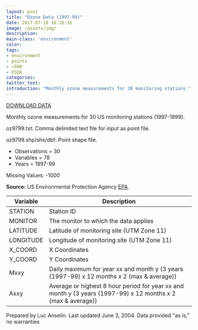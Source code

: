 ```yaml
---
layout: post
title: "Ozone Data (1997-99)"
date: 2017-07-18 16:10:16
image: /assets/img/
description:
main-class: 'environment'
color:
tags:
- environment
- points
- <500
- ESDA
categories:
twitter_text:
introduction: "Monthly ozone measurements for 30 monitoring stations."
---
```


[DOWNLOAD DATA](../data/oz9799.zip)


Monthly ozone measurements for 30 US monitoring stations (1997-1999).

oz9799.txt:                          Comma delimited text file for input  as point file.                        

oz9799.shp/shx/dbf:                   Point shape file.                     


* Observations = 30
* Variables = 78 
* Years = 1997-99

 Missing Values: -1000

**Source:**
 US Environmental Protection Agency [EPA](https://www.epa.gov/).


| **Variable**  | **Description**  |
|--|--
| STATION    | Station ID    |
| MONITOR    | The monitor to which the data applies          |
| LATITUDE   | Latitude of monitoring site (UTM Zone 11)      |
| LONGITUDE   | Longitude of monitoring site (UTM Zone 11)    |
| X_COORD | X Coordinates  |
| Y_COORD | Y Coordinates  |
| Mxxy  | Daily maximum for year xx and month y (3 years (1997-99) x 12 months x 2   (max & average))   |
| Axxy  | Average or highest 8 hour period for year xx and month y (3 years (1997-99) x 12 months x 2   (max & average)) |


Prepared by Luc Anselin. Last updated June 3, 2004. Data provided "as is," no warranties
